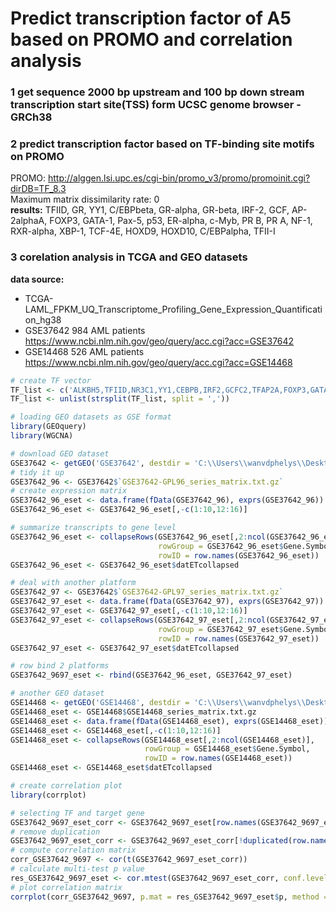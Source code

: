 Predict transcription factor of A5 based on PROMO and correlation analysis
===========

### 1 get sequence 2000 bp upstream and 100 bp down stream transcription start site(TSS) form UCSC genome browser - GRCh38

### 2 predict transcription factor based on TF-binding site motifs on PROMO
PROMO: http://alggen.lsi.upc.es/cgi-bin/promo_v3/promo/promoinit.cgi?dirDB=TF_8.3 </br>
Maximum matrix dissimilarity rate: 0 </br>
**results:**
TFIID, GR, YY1, C/EBPbeta, GR-alpha, GR-beta, IRF-2, GCF, AP-2alphaA, FOXP3, GATA-1, Pax-5, p53, ER-alpha, c-Myb, PR B, PR A, NF-1, RXR-alpha, XBP-1, TCF-4E, HOXD9, HOXD10, C/EBPalpha, TFII-I
### 3 corelation analysis in TCGA and GEO datasets
**data source:** 
- TCGA-LAML_FPKM_UQ_Transcriptome_Profiling_Gene_Expression_Quantification_hg38
- GSE37642 984 AML patients  https://www.ncbi.nlm.nih.gov/geo/query/acc.cgi?acc=GSE37642
- GSE14468 526 AML patients  https://www.ncbi.nlm.nih.gov/geo/query/acc.cgi?acc=GSE14468
```R
# create TF vector
TF_list <- c('ALKBH5,TFIID,NR3C1,YY1,CEBPB,IRF2,GCFC2,TFAP2A,FOXP3,GATA1,Pax5,TP53,ESR1,MYB,PGR,NF1,RXRA,XBP1,TCF4,HOXD9,HOXD10,GTF2I')
TF_list <- unlist(strsplit(TF_list, split = ','))

# loading GEO datasets as GSE format
library(GEOquery)
library(WGCNA)

# download GEO dataset
GSE37642 <- getGEO('GSE37642', destdir = 'C:\\Users\\wanvdphelys\\Desktop\\Zhanglab\\Wang Jiazhen\\promoter-TF')
# tidy it up
GSE37642_96 <- GSE37642$`GSE37642-GPL96_series_matrix.txt.gz`
# create expression matrix
GSE37642_96_eset <- data.frame(fData(GSE37642_96), exprs(GSE37642_96))
GSE37642_96_eset <- GSE37642_96_eset[,-c(1:10,12:16)]

# summarize transcripts to gene level
GSE37642_96_eset <- collapseRows(GSE37642_96_eset[,2:ncol(GSE37642_96_eset)],
                                 rowGroup = GSE37642_96_eset$Gene.Symbol,
                                 rowID = row.names(GSE37642_96_eset))
GSE37642_96_eset <- GSE37642_96_eset$datETcollapsed

# deal with another platform
GSE37642_97 <- GSE37642$`GSE37642-GPL97_series_matrix.txt.gz`
GSE37642_97_eset <- data.frame(fData(GSE37642_97), exprs(GSE37642_97))
GSE37642_97_eset <- GSE37642_97_eset[,-c(1:10,12:16)]
GSE37642_97_eset <- collapseRows(GSE37642_97_eset[,2:ncol(GSE37642_97_eset)],
                                 rowGroup = GSE37642_97_eset$Gene.Symbol,
                                 rowID = row.names(GSE37642_97_eset))
GSE37642_97_eset <- GSE37642_97_eset$datETcollapsed

# row bind 2 platforms
GSE37642_9697_eset <- rbind(GSE37642_96_eset, GSE37642_97_eset)

# another GEO dataset
GSE14468 <- getGEO('GSE14468', destdir = 'C:\\Users\\wanvdphelys\\Desktop\\Zhanglab\\Wang Jiazhen\\promoter-TF')
GSE14468_eset <- GSE14468$GSE14468_series_matrix.txt.gz
GSE14468_eset <- data.frame(fData(GSE14468_eset), exprs(GSE14468_eset))
GSE14468_eset <- GSE14468_eset[,-c(1:10,12:16)]
GSE14468_eset <- collapseRows(GSE14468_eset[,2:ncol(GSE14468_eset)],
                              rowGroup = GSE14468_eset$Gene.Symbol,
                              rowID = row.names(GSE14468_eset))
GSE14468_eset <- GSE14468_eset$datETcollapsed

# create correlation plot
library(corrplot)

# selecting TF and target gene
GSE37642_9697_eset_corr <- GSE37642_9697_eset[row.names(GSE37642_9697_eset) %in% TF_list,]
# remove duplication
GSE37642_9697_eset_corr <- GSE37642_9697_eset_corr[!duplicated(row.names(GSE37642_9697_eset_corr)),]
# compute correlation matrix 
corr_GSE37642_9697 <- cor(t(GSE37642_9697_eset_corr))
# calculate multi-test p value
res_GSE37642_9697_eset <- cor.mtest(GSE37642_9697_eset_corr, conf.level = .95)
# plot correlation matrix
corrplot(corr_GSE37642_9697, p.mat = res_GSE37642_9697_eset$p, method = "ellipse", cl.lim = c(-100, 100))
```
